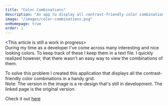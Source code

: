 ```yaml
---
title: "Color Combinations"
description: "An app to display all contrast-friendly color combinations of the given colors."
image: "/images/color-combinations.png"
onHomepage: true
order: 1
---
```


\<This article is still a work in progress>  
During my time as a developer I've come across many interesting and nice looking colors. To keep track of these I keep them in a text file. I quickly realized however, that there wasn't an easy way to view the combinations of them.  

To solve this problem I created this application that displays all the contrast-friendly color combinations in a handy grid.  
Note: The version in the image is a re-design that's still in development. The linked page is the original version.   

Check it out [here](https://colors.jzd.me/)
